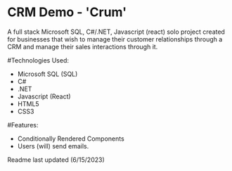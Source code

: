 # CRM Demo - 'Crum'
A full stack Microsoft SQL, C#/.NET, Javascript (react) solo project created for businesses that wish to manage their customer relationships through a CRM and manage their
sales interactions through it.

#Technologies Used:
- Microsoft SQL (SQL)
- C#
- .NET
- Javascript (React)
- HTML5
- CSS3

#Features:
- Conditionally Rendered Components
- Users (will) send emails.

Readme last updated (6/15/2023)
